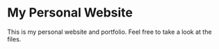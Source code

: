 # My Personal Website

This is my personal website and portfolio. Feel free to take a look at the files.

##
